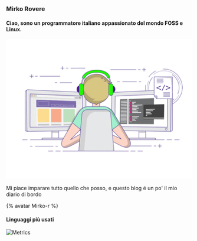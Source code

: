 ### Mirko Rovere
#### Ciao, sono un programmatore italiano appassionato del mondo FOSS e Linux.

![gif](https://github.com/M0-san/M0-san/blob/master/coding.gif?raw=true)

Mi piace imparare tutto quello che posso, e questo blog é un po' il mio diario di bordo

{% avatar Mirko-r %}

#### Linguaggi più usati

![Metrics](https://metrics.lecoq.io/Mirko-r?template=classic&base.header=0&base.activity=0&base.community=0&base.repositories=0&base.metadata=0&languages=1&languages.ignored=html%2C%20css%2C%20scss&languages.limit=80&languages.sections=most-used&languages.colors=github&languages.details=bytes-size%2C%20percentage&languages.threshold=0%25&languages.indepth=true&languages.analysis.timeout=15&languages.categories=markup%2C%20programming&languages.recent.categories=markup%2C%20programming&languages.recent.load=300&languages.recent.days=14&config.timezone=Europe%2FRome&config.twemoji=true)
